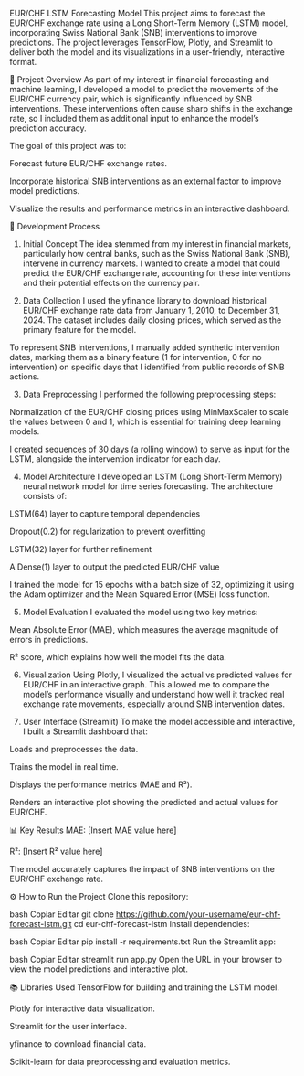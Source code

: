 EUR/CHF LSTM Forecasting Model
This project aims to forecast the EUR/CHF exchange rate using a Long Short-Term Memory (LSTM) model, incorporating Swiss National Bank (SNB) interventions to improve predictions. The project leverages TensorFlow, Plotly, and Streamlit to deliver both the model and its visualizations in a user-friendly, interactive format.

🚀 Project Overview
As part of my interest in financial forecasting and machine learning, I developed a model to predict the movements of the EUR/CHF currency pair, which is significantly influenced by SNB interventions. These interventions often cause sharp shifts in the exchange rate, so I included them as additional input to enhance the model’s prediction accuracy.

The goal of this project was to:

Forecast future EUR/CHF exchange rates.

Incorporate historical SNB interventions as an external factor to improve model predictions.

Visualize the results and performance metrics in an interactive dashboard.

🔨 Development Process
1. Initial Concept
The idea stemmed from my interest in financial markets, particularly how central banks, such as the Swiss National Bank (SNB), intervene in currency markets. I wanted to create a model that could predict the EUR/CHF exchange rate, accounting for these interventions and their potential effects on the currency pair.

2. Data Collection
I used the yfinance library to download historical EUR/CHF exchange rate data from January 1, 2010, to December 31, 2024. The dataset includes daily closing prices, which served as the primary feature for the model.

To represent SNB interventions, I manually added synthetic intervention dates, marking them as a binary feature (1 for intervention, 0 for no intervention) on specific days that I identified from public records of SNB actions.

3. Data Preprocessing
I performed the following preprocessing steps:

Normalization of the EUR/CHF closing prices using MinMaxScaler to scale the values between 0 and 1, which is essential for training deep learning models.

I created sequences of 30 days (a rolling window) to serve as input for the LSTM, alongside the intervention indicator for each day.

4. Model Architecture
I developed an LSTM (Long Short-Term Memory) neural network model for time series forecasting. The architecture consists of:

LSTM(64) layer to capture temporal dependencies

Dropout(0.2) for regularization to prevent overfitting

LSTM(32) layer for further refinement

A Dense(1) layer to output the predicted EUR/CHF value

I trained the model for 15 epochs with a batch size of 32, optimizing it using the Adam optimizer and the Mean Squared Error (MSE) loss function.

5. Model Evaluation
I evaluated the model using two key metrics:

Mean Absolute Error (MAE), which measures the average magnitude of errors in predictions.

R² score, which explains how well the model fits the data.

6. Visualization
Using Plotly, I visualized the actual vs predicted values for EUR/CHF in an interactive graph. This allowed me to compare the model’s performance visually and understand how well it tracked real exchange rate movements, especially around SNB intervention dates.

7. User Interface (Streamlit)
To make the model accessible and interactive, I built a Streamlit dashboard that:

Loads and preprocesses the data.

Trains the model in real time.

Displays the performance metrics (MAE and R²).

Renders an interactive plot showing the predicted and actual values for EUR/CHF.

📊 Key Results
MAE: [Insert MAE value here]

R²: [Insert R² value here]

The model accurately captures the impact of SNB interventions on the EUR/CHF exchange rate.

⚙️ How to Run the Project
Clone this repository:

bash
Copiar
Editar
git clone https://github.com/your-username/eur-chf-forecast-lstm.git
cd eur-chf-forecast-lstm
Install dependencies:

bash
Copiar
Editar
pip install -r requirements.txt
Run the Streamlit app:

bash
Copiar
Editar
streamlit run app.py
Open the URL in your browser to view the model predictions and interactive plot.

📚 Libraries Used
TensorFlow for building and training the LSTM model.

Plotly for interactive data visualization.

Streamlit for the user interface.

yfinance to download financial data.

Scikit-learn for data preprocessing and evaluation metrics.
